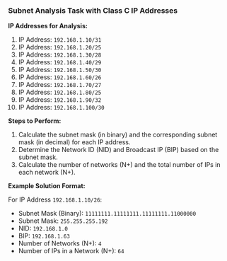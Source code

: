 ### Subnet Analysis Task with Class C IP Addresses

**IP Addresses for Analysis:**

1.  IP Address: `192.168.1.10/31`
2.  IP Address: `192.168.1.20/25`
3.  IP Address: `192.168.1.30/28`
4.  IP Address: `192.168.1.40/29`
5.  IP Address: `192.168.1.50/30`
6.  IP Address: `192.168.1.60/26`
7.  IP Address: `192.168.1.70/27`
8.  IP Address: `192.168.1.80/25`
9.  IP Address: `192.168.1.90/32`
10. IP Address: `192.168.1.100/30`

**Steps to Perform:**
1. Calculate the subnet mask (in binary) and the corresponding subnet mask (in decimal) for each IP address.
2. Determine the Network ID (NID) and Broadcast IP (BIP) based on the subnet mask.
3. Calculate the number of networks (N+) and the total number of IPs in each network (N+).

**Example Solution Format:**

For IP Address `192.168.1.10/26`:
- Subnet Mask (Binary): `11111111.11111111.11111111.11000000`
- Subnet Mask: `255.255.255.192`
- NID: `192.168.1.0`
- BIP: `192.168.1.63`
- Number of Networks (N+): `4`
- Number of IPs in a Network (N+): `64`

